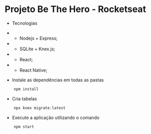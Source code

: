 # Projeto Be The Hero - Rocketseat

- Tecnologias
- - Nodejs + Express;
- - SQLite + Knex.js;
- - React;
- - React Native;

- Instale as dependências em todas as pastas
```javascript
    npm install
```
- Cria tabelas
```javascript
    npx knex migrate:latest
```
- Execute a aplicação utilizando o comando
```javascript
    npm start
```
